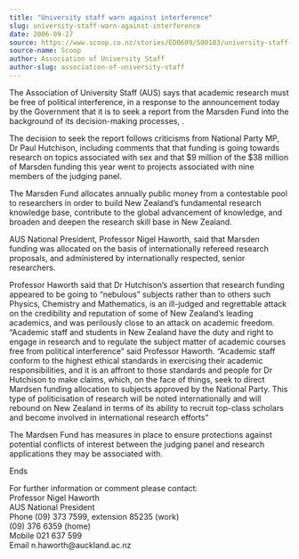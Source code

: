 ```yaml
---
title: "University staff warn against interference"
slug: university-staff-warn-against-interference
date: 2006-09-27
source: https://www.scoop.co.nz/stories/ED0609/S00103/university-staff-warn-against-interference.htm
source-name: Scoop
author: Association of University Staff
author-slug: association-of-university-staff
---
```


<p>The Association of University Staff (AUS) says that academic
research must be free of political interference, in a
response to the announcement today by the Government that it
is to seek a report from the Marsden Fund into the
background of its decision-making processes, .</p>

<p>The
decision to seek the report follows criticisms from National
Party MP, Dr Paul Hutchison, including comments that that
funding is going towards research on topics associated with
sex and that $9 million of the $38 million of Marsden
funding this year went to projects associated with nine
members of the judging panel.</p>

<p>The Marsden Fund
allocates annually public money from a contestable pool to
researchers in order to build New Zealand’s fundamental
research knowledge base, contribute to the global
advancement of knowledge, and broaden and deepen the
research skill base in New Zealand.<p>

<p>AUS National
President, Professor Nigel Haworth, said that Marsden
funding was allocated on the basis of internationally
refereed research proposals, and administered by
internationally respected, senior researchers.</p>

<p>Professor Haworth said that Dr Hutchison’s assertion
that research funding appeared to be going to “nebulous”
subjects rather than to others such Physics, Chemistry and
Mathematics, is an ill-judged and regrettable attack on the
credibility and reputation of some of New Zealand’s
leading academics, and was perilously close to an attack on
academic freedom.<br>“Academic staff and students in New
Zealand have the duty and right to engage in research and to
regulate the subject matter of academic courses free from
political interference” said Professor Haworth.
“Academic staff conform to the highest ethical standards
in exercising their academic responsibilities, and it is an
affront to those standards and people for Dr Hutchison to
make claims, which, on the face of things, seek to direct
Mardsen funding allocation to subjects approved by the
National Party. This type of politicisation of research will
be noted internationally and will rebound on New Zealand in
terms of its ability to recruit top-class scholars and
become involved in international research efforts”<p>
<p>The Mardsen Fund has measures in place to ensure
protections against potential conflicts of interest between
the judging panel and research applications they may be
associated with.</p>

<p>Ends</p>

<p>For further information or
comment please contact:<br>Professor Nigel Haworth          
<br>AUS National President                                  
<br>Phone  (09) 373 7599, extension 85235 (work) <br>(09)
376 6359  (home)                                            
<br>Mobile 021 637 599                            <br>Email 
n.haworth@auckland.ac.nz              
<br><p>
         